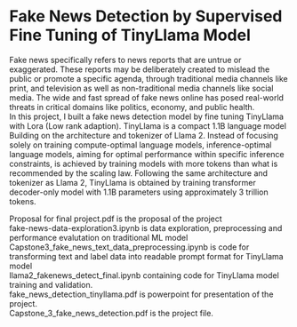 # Fake News Detection by Supervised Fine Tuning of TinyLlama Model
Fake news specifically refers to news reports that are untrue or exaggerated. These reports may be deliberately created to mislead the public or promote a specific agenda, through traditional media channels like print, and television as well as non-traditional media channels like social media. The wide and fast spread of fake news online has posed real-world threats in critical domains like politics, economy, and public health.<br />
In this project, I built a fake news detection model by fine tuning TinyLlama  with Lora (Low rank adaption). TinyLlama is a compact 1.1B language model Building on the architecture and tokenizer of Llama 2. Instead of focusing solely on training compute-optimal language models, inference-optimal language models, aiming for optimal performance within specific inference constraints,  is achieved by training models with more tokens than what is recommended by the scaling law.  Following the same architecture and tokenizer as Llama 2,  TinyLlama is obtained by training transformer decoder-only model with 1.1B parameters using approximately 3 trillion tokens.<br />

Proposal for final project.pdf is the proposal of the project<br />
fake-news-data-exploration3.ipynb is data exploration, preprocessing and performance evalutation on traditional ML model<br />
Capstone3_fake_news_text_data_preprocessing.ipynb is code for transforming text and label data into readable prompt format for TinyLlama model<br />
llama2_fakenews_detect_final.ipynb containing code for TinyLlama model training and validation.<br />
fake_news_detection_tinyllama.pdf is powerpoint for presentation of the project.<br />
Capstone_3_fake_news_detection.pdf is the project file.<br />
